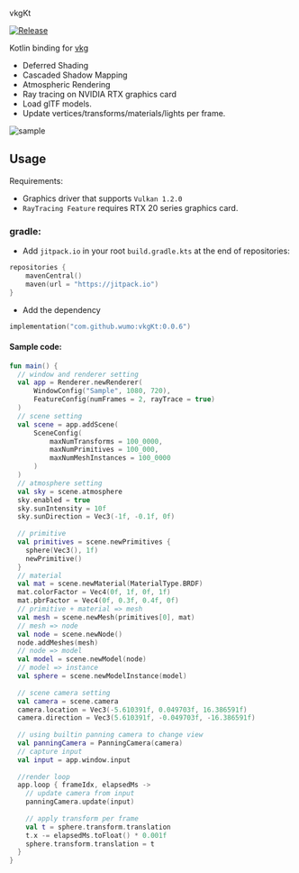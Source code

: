 vkgKt

[![Release](https://jitpack.io/v/wumo/vkgKt.svg)](https://jitpack.io/#wumo/vkgKt)

Kotlin binding for [vkg](https://github.com/wumo/vkg)

- Deferred Shading
- Cascaded Shadow Mapping
- Atmospheric Rendering
- Ray tracing on NVIDIA RTX graphics card
- Load glTF models.
- Update vertices/transforms/materials/lights per frame.

![sample](doc/sample.gif)

## Usage

Requirements:
* Graphics driver that supports `Vulkan 1.2.0`
* `RayTracing Feature` requires RTX 20 series graphics card.

### gradle:

* Add `jitpack.io` in your root `build.gradle.kts` at the end of repositories:

```kotlin
repositories {
    mavenCentral()
    maven(url = "https://jitpack.io")
}
```

* Add the dependency

```kotlin
implementation("com.github.wumo:vkgKt:0.0.6")
```



#### Sample code:

```kotlin
fun main() {
  // window and renderer setting
  val app = Renderer.newRenderer(
      WindowConfig("Sample", 1080, 720),
      FeatureConfig(numFrames = 2, rayTrace = true)
  )
  // scene setting
  val scene = app.addScene(
      SceneConfig(
          maxNumTransforms = 100_0000,
          maxNumPrimitives = 100_000,
          maxNumMeshInstances = 100_0000
      )
  )
  // atmosphere setting
  val sky = scene.atmosphere
  sky.enabled = true
  sky.sunIntensity = 10f
  sky.sunDirection = Vec3(-1f, -0.1f, 0f)
  
  // primitive
  val primitives = scene.newPrimitives {
    sphere(Vec3(), 1f)
    newPrimitive()
  }
  // material
  val mat = scene.newMaterial(MaterialType.BRDF)
  mat.colorFactor = Vec4(0f, 1f, 0f, 1f)
  mat.pbrFactor = Vec4(0f, 0.3f, 0.4f, 0f)
  // primitive + material => mesh
  val mesh = scene.newMesh(primitives[0], mat)
  // mesh => node
  val node = scene.newNode()
  node.addMeshes(mesh)
  // node => model
  val model = scene.newModel(node)
  // model => instance
  val sphere = scene.newModelInstance(model)
  
  // scene camera setting
  val camera = scene.camera
  camera.location = Vec3(-5.610391f, 0.049703f, 16.386591f)
  camera.direction = Vec3(5.610391f, -0.049703f, -16.386591f)
  
  // using builtin panning camera to change view
  val panningCamera = PanningCamera(camera)
  // capture input
  val input = app.window.input
  
  //render loop
  app.loop { frameIdx, elapsedMs ->
    // update camera from input
    panningCamera.update(input)
    
    // apply transform per frame
    val t = sphere.transform.translation
    t.x -= elapsedMs.toFloat() * 0.001f
    sphere.transform.translation = t
  }
}
```



